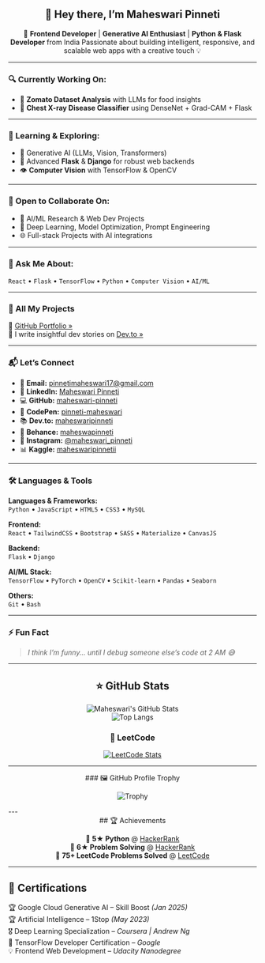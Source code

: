 <div align="center">
  
## 👋 Hey there, I’m Maheswari Pinneti

🚀 **Frontend Developer** | **Generative AI Enthusiast** | **Python & Flask Developer** 
from India Passionate about building intelligent, responsive, and scalable web apps with a creative touch 💡
</div>

---

### 🔍 Currently Working On:

- 🍴 **Zomato Dataset Analysis** with LLMs for food insights  
- 🩻 **Chest X-ray Disease Classifier** using DenseNet + Grad-CAM + Flask

---

### 🌱 Learning & Exploring:

- 🧠 Generative AI (LLMs, Vision, Transformers)  
- 🔧 Advanced **Flask** & **Django** for robust web backends  
- 👁️ **Computer Vision** with TensorFlow & OpenCV

---

### 🤝 Open to Collaborate On:

- 🧐 AI/ML Research & Web Dev Projects  
- 🧪 Deep Learning, Model Optimization, Prompt Engineering  
- 🌐 Full-stack Projects with AI integrations

---

### 💬 Ask Me About:

`React` • `Flask` • `TensorFlow` • `Python` • `Computer Vision` • `AI/ML`

---

### 📌 All My Projects

🔗 [GitHub Portfolio »](https://github.com/maheswari-pinneti)  
📝 I write insightful dev stories on [Dev.to »](https://dev.to/maheswaripinneti)

---

### 📬 Let’s Connect

- 📧 **Email:** pinnetimaheswari17@gmail.com  
- 💼 **LinkedIn:** [Maheswari Pinneti](https://www.linkedin.com/in/maheswari-pinneti/)  
- 💻 **GitHub:** [maheswari-pinneti](https://github.com/maheswari-pinneti)  
- 💬 **CodePen:** [pinneti-maheswari](https://codepen.io/pinneti-maheswari)  
- 📚 **Dev.to:** [maheswaripinneti](https://dev.to/maheswaripinneti)  
- 🎨 **Behance:** [maheswapinneti](https://www.behance.net/maheswapinneti)  
- 📸 **Instagram:** [@maheswari_pinneti](https://www.instagram.com/maheswari_pinneti/)  
- 📊 **Kaggle:** [maheswaripinnetii](https://www.kaggle.com/maheswaripinnetii)

---

### 🛠️ Languages & Tools

**Languages & Frameworks:**  
`Python` • `JavaScript` • `HTML5` • `CSS3` • `MySQL`

**Frontend:**  
`React` • `TailwindCSS` • `Bootstrap` • `SASS` • `Materialize` • `CanvasJS`

**Backend:**  
`Flask` • `Django`

**AI/ML Stack:**  
`TensorFlow` • `PyTorch` • `OpenCV` • `Scikit-learn` • `Pandas` • `Seaborn`

**Others:**  
`Git` • `Bash` 

---

### ⚡ Fun Fact

> _I think I’m funny... until I debug someone else’s code at 2 AM 😅_

---

<div align="center">
  
## ⭐ GitHub Stats

![Maheswari's GitHub Stats](https://github-readme-stats.vercel.app/api?username=maheswari-pinneti&show_icons=true&theme=radical)  
![Top Langs](https://github-readme-stats.vercel.app/api/top-langs/?username=maheswari-pinneti&layout=compact&theme=radical)

### 🧠 LeetCode

[![LeetCode Stats](https://leetcard.jacoblin.cool/Maheswari_pinneti?theme=dark&font=Karma&ext=heatmap)](https://leetcode.com/u/Maheswari_pinneti/)

</div>

---

<div align="center">
### 🖼️ GitHub Profile Trophy

![Trophy](https://github-profile-trophy.vercel.app/?username=maheswari-pinneti&theme=onestar)

</div>
---

<div align="center">
## 🏆 Achievements

🥇 **5★ Python** @ [HackerRank](https://www.hackerrank.com/profile/pinnetimaheswari)  
🥈 **6★ Problem Solving** @ [HackerRank](https://www.hackerrank.com/profile/pinnetimaheswari)  
🎯 **75+ LeetCode Problems Solved** @ [LeetCode](https://leetcode.com/u/Maheswari_pinneti/)

</div>

---

## 📌 Certifications

🏆 Google Cloud Generative AI – Skill Boost *(Jan 2025)*  
🏆 Artificial Intelligence – 1Stop *(May 2023)*  
🎖 Deep Learning Specialization – *Coursera | Andrew Ng*  
📜 TensorFlow Developer Certification – *Google*  
💡 Frontend Web Development – *Udacity Nanodegree*

